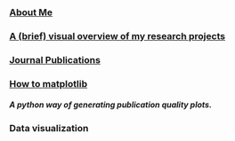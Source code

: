 ### [About Me](/AboutMe)

### [A (brief) visual overview of my research projects](/ResearchProjects)

### [Journal Publications](/publications)

### [How to **matplotlib**](/plots_matplotlib) <br>
##### A python way of generating publication quality plots.

### Data visualization
